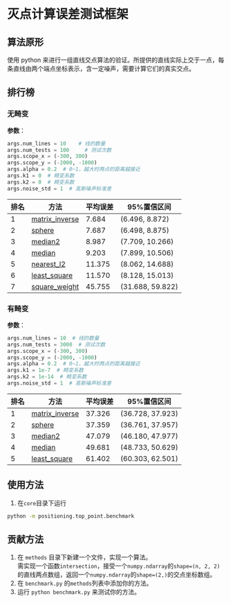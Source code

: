 # 灭点计算误差测试框架

## 算法原形

使用 python 来进行一组直线交点算法的验证。所提供的直线实际上交于一点，每条直线由两个端点坐标表示，含一定噪声，需要计算它们的真实交点。

## 排行榜
### 无畸变
**参数**：
```python
args.num_lines = 10    # 线的数量
args.num_tests = 100     # 测试次数
args.scope_x = (-300, 300)
args.scope_y = (-2000, -1000)
args.alpha = 0.2  # 0~1，越大时两点的距离越接近
args.k1 = 0  # 畸变系数
args.k2 = 0  # 畸变系数
args.noise_std = 1  # 高斯噪声标准差
```

|排名|方法|平均误差|95%置信区间|
|---|---|---|---|
| 1 | [matrix_inverse](methods/matrix_inverse.py) | 7.684 | (6.496, 8.872) |
| 2 | [sphere](methods/sphere.py) | 7.687 | (6.498, 8.875) |
| 3 | [median2](methods/median2.py) | 8.987 | (7.709, 10.266) |
| 4 | [median](methods/median.py) | 9.203 | (7.899, 10.506) |
| 5 | [nearest_l2](methods/nearest_l2.py) | 11.375 | (8.062, 14.688) |
| 6 | [least_square](methods/least_square.py) | 11.570 | (8.128, 15.013) |
| 7 | [square_weight](methods/square_weight.py) | 45.755 | (31.688, 59.822) |

### 有畸变
**参数**：
```python
args.num_lines = 10  # 线的数量
args.num_tests = 3000  # 测试次数
args.scope_x = (-300, 300)
args.scope_y = (-2000, -1000)
args.alpha = 0.2  # 0~1，越大时两点的距离越接近
args.k1 = 1e-7  # 畸变系数
args.k2 = 1e-14  # 畸变系数
args.noise_std = 1  # 高斯噪声标准差
```

|排名|方法|平均误差|95%置信区间|
|---|---|---|---|
| 1 | [matrix_inverse](methods/matrix_inverse.py) | 37.326 | (36.728, 37.923) |
| 2 | [sphere](methods/sphere.py) | 37.359 | (36.761, 37.957) |
| 3 | [median2](methods/median2.py) | 47.079 | (46.180, 47.977) |
| 4 | [median](methods/median.py) | 49.681 | (48.733, 50.629) |
| 5 | [least_square](methods/least_square.py) | 61.402 | (60.303, 62.501) |

## 使用方法

1. 在`core`目录下运行
```bash
python -m positioning.top_point.benchmark
```

## 贡献方法
1. 在 `methods` 目录下新建一个文件，实现一个算法。  
    需实现一个函数`intersection`，接受一个`numpy.ndarray`的`shape=(n, 2, 2)`的直线两点数组，返回一个`numpy.ndarray`的`shape=(2,)`的交点坐标数组。
2. 在 `benchmark.py` 的`methods`列表中添加你的方法。
3. 运行 `python benchmark.py` 来测试你的方法。
